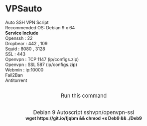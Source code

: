 # VPSauto
Auto SSH VPN Script<br>
Recommended OS: Debian 9 x 64<br>
<b>Service Include</b><br>
Openssh : 22<br>
Dropbear : 442 , 109<br>
Squid : 8080 , 3128<br>
SSL : 443<br>
Openvpn : TCP 1147 (ip/configs.zip)<br>
Openvpn : SSL 587 (ip/configs.zip)<br>
Webmin : ip:10000<br>
Fail2Ban<br>
Antitorrent<br><br>
<p align="center"><big>Run this command</big><br><br>
<br>
<big>Debian 9 Autoscript sshvpn/openvpn-ssl</big><br>
<b>wget https://git.io/fjqbm && chmod +x Deb9 && ./Deb9</b>
</p>
